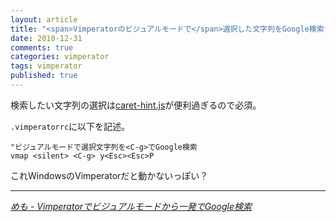 ```yaml
---
layout: article
title: "<span>Vimperatorのビジュアルモードで</span>選択した文字列をGoogle検索する"
date: 2010-12-31
comments: true
categories: vimperator
tags: vimperator
published: true
---
```


検索したい文字列の選択は[caret-hint.js](http://coderepos.org/share/browser/lang/javascript/vimperator-plugins/trunk/caret-hint.js?rev=36960)が便利過ぎるので必須。

<!-- READMORE -->

`.vimperatorrc`に以下を記述。

~~~ vim
"ビジュアルモードで選択文字列を<C-g>でGoogle検索
vmap <silent> <C-g> y<Esc><Esc>P
~~~

これWindowsのVimperatorだと動かないっぽい？

* * *

<cite>[めも - Vimperatorでビジュアルモードから一発でGoogle検索](http://memo.officebrook.net/20090803.html)</cite>
